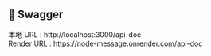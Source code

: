## 🚩 Swagger

本地 URL : http://localhost:3000/api-doc
<br>
Render URL : https://node-message.onrender.com/api-doc
